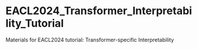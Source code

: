 # EACL2024_Transformer_Interpretability_Tutorial
Materials for EACL2024 tutorial: Transformer-specific Interpretability
